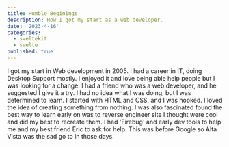 ```yaml
---
title: Humble Beginings
description: How I got my start as a web developer.
date: '2023-4-16'
categories:
  - sveltekit
  - svelte
published: true
---
```


I got my start in Web development in 2005.  I had a career in IT, doing Desktop Support mostly.  I enjoyed it and love being able help people but I was looking for a change.  I had a friend who was a web developer, and he suggested I give it a try.  I had no idea what I was doing, but I was determined to learn.  I started with HTML and CSS, and I was hooked.  I loved the idea of creating something from nothing.  I was also fascinated found the best way to learn early on was to reverse engineer site I thought were cool and did my best to recreate them.  I had 'Firebug' and early dev tools to help me and my best friend Eric to ask for help.  This was before Google so Alta Vista was the sad go to in those days.
